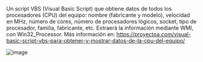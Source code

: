Un script VBS (Visual Basic Script) que obtiene datos de todos los procesadores (CPU) del equipo: nombre (fabricante y modelo), velocidad en MHz, número de cores, número de procesadores lógicos, socket, tipo de procesador, familia, fabricante, etc. Extraerá la información mediante WMI, con Win32_Processor. Más información en: https://proyectoa.com/visual-basic-script-vbs-para-obtener-y-mostrar-datos-de-la-cpu-del-equipo/

![image](https://github.com/user-attachments/assets/ce50d7cf-febc-4fb4-a1ae-e267a417afa3)
